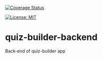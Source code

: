 [![Coverage Status](https://coveralls.io/repos/github/estand25/quiz-builder-backend/badge.svg?branch=master)](https://coveralls.io/github/estand25/quiz-builder-backend?branch=master)

[![License: MIT](https://img.shields.io/badge/License-MIT-yellow.svg)](https://opensource.org/licenses/MIT)

# quiz-builder-backend
Back-end of quiz-builder app

